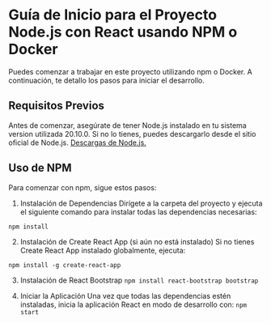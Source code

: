 # Guía de Inicio para el Proyecto Node.js con React usando NPM o Docker

Puedes comenzar a trabajar en este proyecto utilizando npm o Docker. A continuación, te detallo los pasos para iniciar el desarrollo.

## Requisitos Previos

Antes de comenzar, asegúrate de tener Node.js instalado en tu sistema version utilizada 20.10.0. Si no lo tienes, puedes descargarlo desde el sitio oficial de Node.js.
 [Descargas de Node.js.](https://nodejs.org/en/download)

## Uso de NPM

Para comenzar con npm, sigue estos pasos:

1. Instalación de Dependencias
Dirígete a la carpeta del proyecto y ejecuta el siguiente comando para instalar todas las dependencias necesarias:

```npm install```

2. Instalación de Create React App (si aún no está instalado)
Si no tienes Create React App instalado globalmente, ejecuta:

```npm install -g create-react-app```

3. Instalación de React Bootstrap
```npm install react-bootstrap bootstrap```

4. Iniciar la Aplicación
Una vez que todas las dependencias estén instaladas, inicia la aplicación React en modo de desarrollo con:
```npm start```

